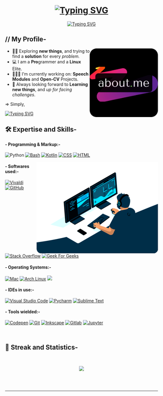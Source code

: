 <h1 align="center">
 <a href="https://git.io/typing-svg"><img src="https://readme-typing-svg.demolab.com?font=Smooch&size=50&duration=2000&pause=1000&color=FFFFFF&center=true&repeat=false&random=false&width=500&height=100&lines=Hey+there%2C+Welcome" alt="Typing SVG" /></a>
</h1>
<p align="center">
<a href="https://git.io/typing-svg"><img src="https://readme-typing-svg.demolab.com?font=Noto+Sans&weight=325&duration=3500&pause=1250&color=00FF00&center=true&vCenter=true&random=false&width=500&height=75&lines=This+is+Xenometon;You+just+arrived+at+my+Github+profile;Abode+of+some+advanced+coding+projects...;Check+out+repositories+for+more+ideas!" alt="Typing SVG" /></a>
</p>


##  // **My Profile-**

<img align="right" alt="Coding" width="225" src="https://raw.githubusercontent.com/Xenometon/Config-Files/main/About-me.png">

- :technologist: Exploring **new things**, and trying to find a **solution** for every _problem._ 
- :computer: I am a **Pro**grammer and a **Linux** Elite. 
- 🧑🏻‍🎓 I’m currently working on: **Speech Modules** and **Open-CV** Projects. 
- 🦾 Always looking forward to  **Learning new things**, and _up for facing challenges_. 
<p align="left">
⇒ Simply,
</p>
<p align ="left">
<a href="https://git.io/typing-svg"><img src="https://readme-typing-svg.demolab.com?font=Noto+Serif&weight=325&size=25&duration=3500&pause=1250&color=00FFFF&vCenter=true&random=false&width=500&height=65&lines=A+student...;Technophile;Software+Analyst;Computer+Science+Enthusiast." alt="Typing SVG" /></a>
</p>

## 🛠️ Expertise and Skills-

#### - Programming & Markup:-
 <p align="left"> 
    <img alt="Python" src="https://img.shields.io/badge/Python%20-%2314354C.svg?style=metallic&logo=python&logoColor=white">
  </a>
    <a href="https://github.com/search?q=user%3ADenverCoder1+language%3Abash"><img alt="Bash" src="https://img.shields.io/badge/Bash-121011.svg?logo=gnu-bash&logoColor=white"></a>
    <a href="https://github.com/search?q=user%3ADenverCoder1+language%3Akotlin"><img alt="Kotlin" src="https://img.shields.io/badge/Kotlin-800080.svg?logo=Kotlin&logoColor=white"></a>
    <a href="https://github.com/search?q=user%3ADenverCoder1+language%3Acss"><img alt="CSS" src="https://img.shields.io/badge/CSS-1572B6.svg?logo=css3&logoColor=white"></a>
    <a href="https://github.com/search?q=user%3ADenverCoder1+language%3Ahtml"><img alt="HTML" src="https://img.shields.io/badge/HTML-E34F26.svg?logo=html5&logoColor=white"></a>
</p>

<img align="right" alt="Coding" width="400" src="https://raw.githubusercontent.com/Xenometon/Config-Files/main/Gif%20profile.gif">

 #### - Softwares used:-
 
<p align="left">
     <a href="#"><img alt="Vivaldi" src="https://img.shields.io/badge/Vivaldi-FF0000.svg?logo=vivaldi&logoColor=white"></a>
    <a href="#"><img alt="GitHub" src="https://img.shields.io/badge/github-%23181717.svg?style=metallic&logo=github&logoColor=white"></a>
    <a href="#"><img alt="Stack Overflow" src="https://img.shields.io/badge/-Stack%20Overflow-FE7A16?style=metallic&logo=stack-overflow&logoColor=white"></a>
    <a href="#"><img alt="Geek For Geeks" src="https://img.shields.io/badge/GeeksforGeeks-%230F9D58.svg?style=metallic&logo=geeksforgeeks&logoColor=white"></a>
</p>

#### - Operating Systems:-
 
<p align="left">
    <a href="#"><img alt="Mac" src="https://img.shields.io/badge/Mac-FFFFFF.svg?style=metallic&logo=Apple&logoColor=black"></a>
    <a href="#"><img alt="Arch Linux" src="https://img.shields.io/badge/Arch-1793D1.svg?logo=arch-linux&logoColor=white"></a>
    <a href="#"><img src="https://img.shields.io/badge/Zorin-0000FF?style=metallic&logo=zorin&logoColor=black"></a>
</p>

 #### - IDEs in use:-
 
<p align="left">
    <a href="#"><img alt="Visual Studio Code" src="https://img.shields.io/badge/Visual%20Studio%20Code-0078d7.svg?style=metallic&logo=visual-studio-code&logoColor=white"></a>
    <a href="#"><img alt="Pycharm" src="https://img.shields.io/badge/Pycharm-32CD32.svg?style=metallic&logo=pycharm&logoColor=white"></a>
    <a href="#"><img alt="Sublime Text" src="https://img.shields.io/badge/Sublime_Text-FFC800.svg?style=metallic&logo=sublimetext&logoColor=white"></a>
</p>

#### - Tools wielded:-

<p align="left">
  <a href="#"><img alt="Codepen" src="https://img.shields.io/badge/Codepen-000000.svg?logo=codepen&logoColor=white"></a>
  <a href="#"><img alt="Git" src="https://img.shields.io/badge/Git-F05033.svg?logo=git&logoColor=white"></a>
  <a href="#"><img alt="Inkscape" src="https://img.shields.io/badge/Inkscape-000000?logo=Inkscape&logoColor=white"></a>
  <a href="#"><img alt="Gitlab" src="https://img.shields.io/badge/Gitlab-00FFFF?logo=Gitlab&logoColor=white"></a>
  <a href="#"><img alt="Jupyter" src="https://img.shields.io/badge/Jupyter-F37626.svg?logo=Jupyter&logoColor=white"></a>
</p>

<br>

### <h2>💎 Streak and Statistics-</h2>

<br> 

<p align="center">
 <img height="180em" src="https://github-readme-stats.vercel.app/api?username=Xenometon&include_all_commits=true&rank_icon=github&count_private=true&show_icons=true&line_height=20&title_color=7A7ADB&icon_color=2234AE&text_color=D3D3D3&bg_color=0,000000,130F40"/></p> 

<br>
<br>

---------

<!---
Xenometon/Xenometon is a ✨ special ✨ repository because its `README.md` (this file) appears on your GitHub profile.
You can click the Preview link to take a look at your changes.
--->

